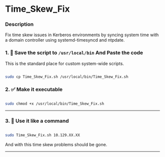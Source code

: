 # Time_Skew_Fix
### Description
Fix time skew issues in Kerberos environments by syncing system time with a domain controller using systemd-timesyncd and ntpdate.

### 1. 📝 Save the script to `/usr/local/bin` And Paste the code

This is the standard place for custom system-wide scripts.

```bash

sudo cp Time_Skew_Fix.sh /usr/local/bin/Time_Skew_Fix.sh

```

### 2. ✅ Make it executable

```bash

sudo chmod +x /usr/local/bin/Time_Skew_Fix.sh

```

---

### 3. 🚀 Use it like a command

```bash

sudo Time_Skew_Fix.sh 10.129.XX.XX

```

And with this time skew problems should be gone.

---
